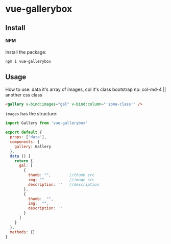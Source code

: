 # vue-gallerybox

## Install

#### NPM

Install the package:

```
npm i vue-gallerybox
```

## Usage

How to use:
data it's array of images, col it's class bootstrap np: col-md-4 || another css class

```html
<gallery v-bind:images="gal" v-bind:column="'some-class'" />
```

`images` has the structure:

```javascript
import Gallery from 'vue-gallerybox'

export default {
  props: ['data'],
  components: {
    gallery: Gallery
  },
  data () {
    return {
      gal: [
        {
          thumb: "",		//thumb src
          img: ""			//image src
          description: ''	//description
        },
        {
          thumb:  "",
          img:  "",
          description: ''
        }
      ]
    }
  },
  methods: {}
}
```
